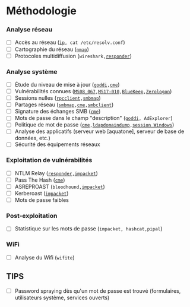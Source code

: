 # Méthodologie

### Analyse réseau

* [ ] Accès au réseau ([`ip`](../cheat-sheet/ip.md)`, cat /etc/resolv.conf`)
* [ ] Cartographie du réseau ([`nmap`](reseau/enumeration.md#enumeration-des-machines-+-services-nmap))
* [ ] Protocoles multidiffusion (`wireshark,`[`responder`](windows/protocoles-multidiffusion.md#llmnr))

### Analyse système

* [ ] Étude du niveau de mise à jour ([`goddi`](active-directory/reconnaissance.md#enumeration-des-objets)`,`[`cme`](windows/reconnaissance.md#version-de-los))
* [ ] Vulnérabilités connues ([`MS08_067`](windows/reconnaissance.md#ms08\_067)`,`[`MS17-010`](windows/reconnaissance.md#ms17-010)`,`[`BlueKeep`](windows/reconnaissance.md#bluekeep)`,`[`Zerologon`](windows/reconnaissance.md#zerologon))
* [ ] Sessions nulles ([`rpcclient`](reseau/rpc.md)`,`[`smbmap`](reseau/smb.md#enumeration-des-partages-reseau))
* [ ] Partages réseau ([`smbmap`](reseau/smb.md#enumeration-des-partages-reseau)`,`[`cme`](reseau/smb.md#enumeration-des-partages-reseau)`,`[`smbclient`](reseau/smb.md#enumeration-des-partages-reseau))
* [ ] Signature des échanges SMB ([`cme`](reseau/smb.md#signatures-smb))
* [ ] Mots de passe dans le champ "description" ([`goddi`](active-directory/reconnaissance.md#enumeration-des-objets)`, AdExplorer`)
* [ ] Politique de mot de passe ([`cme`](active-directory/reconnaissance.md#politique-de-mot-de-passe)`,`[`ldapdomaindump`](active-directory/reconnaissance.md#politique-de-mot-de-passe)`,`[`session Windows`](windows/reconnaissance.md#politique-de-mot-de-passe))
* [ ] Analyse des applicatifs (serveur web \[aquatone], serveur de base de données, etc.)
* [ ] Sécurité des équipements réseaux

### Exploitation de vulnérabilités

* [ ] NTLM Relay ([`responder`](active-directory/ntlm-relay.md)`,`[`impacket`](active-directory/ntlm-relay.md))
* [ ] Pass The Hash ([`cme`](windows/pass-the-hash.md))
* [ ] ASREPROAST (`bloodhound,`[`impacket`](active-directory/asrep.md))
* [ ] Kerberoast ([`impacket`](active-directory/kerberoast.md))
* [ ] Mots de passe faibles

### Post-exploitation

* [ ] Statistique sur les mots de passe (`impacket, hashcat,pipal`)

### WiFi

* [ ] Analyse du Wifi (`wifite`)

## TIPS

* [ ] Password spraying dès qu'un mot de passe est trouvé (formulaires, utilisateurs système, services ouverts)
